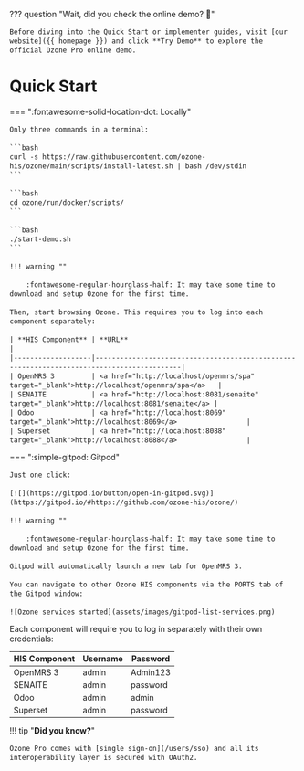 ??? question "Wait, did you check the online demo? :thinking:"

    Before diving into the Quick Start or implementer guides, visit [our website]({{ homepage }}) and click **Try Demo** to explore the official Ozone Pro online demo.

# Quick Start

=== ":fontawesome-solid-location-dot: Locally"

    Only three commands in a terminal:

    ```bash
    curl -s https://raw.githubusercontent.com/ozone-his/ozone/main/scripts/install-latest.sh | bash /dev/stdin
    ```

    ```bash
    cd ozone/run/docker/scripts/
    ```

    ```bash
    ./start-demo.sh
    ```

    !!! warning ""

        :fontawesome-regular-hourglass-half: It may take some time to download and setup Ozone for the first time.

    Then, start browsing Ozone. This requires you to log into each component separately:

    | **HIS Component** | **URL**                                                                                   |
    |-------------------|-------------------------------------------------------------------------------------------|
    | OpenMRS 3         | <a href="http://localhost/openmrs/spa" target="_blank">http://localhost/openmrs/spa</a>   |
    | SENAITE           | <a href="http://localhost:8081/senaite" target="_blank">http://localhost:8081/senaite</a> |
    | Odoo              | <a href="http://localhost:8069" target="_blank">http://localhost:8069</a>                 |
    | Superset          | <a href="http://localhost:8088" target="_blank">http://localhost:8088</a>                 |


=== ":simple-gitpod: Gitpod"

    Just one click:
    
    [![](https://gitpod.io/button/open-in-gitpod.svg)](https://gitpod.io/#https://github.com/ozone-his/ozone/)

    !!! warning ""

        :fontawesome-regular-hourglass-half: It may take some time to download and setup Ozone for the first time.

    Gitpod will automatically launch a new tab for OpenMRS 3.

    You can navigate to other Ozone HIS components via the PORTS tab of the Gitpod window:

    ![Ozone services started](assets/images/gitpod-list-services.png)

Each component will require you to log in separately with their own credentials:

| **HIS Component** | **Username** | **Password** |
|-------------------|--------------|--------------|
| OpenMRS 3         | admin        | Admin123     |
| SENAITE           | admin        | password     |
| Odoo              | admin        | admin        |
| Superset          | admin        | password     |

!!! tip "**Did you know?**"

    Ozone Pro comes with [single sign-on](/users/sso) and all its interoperability layer is secured with OAuth2.
